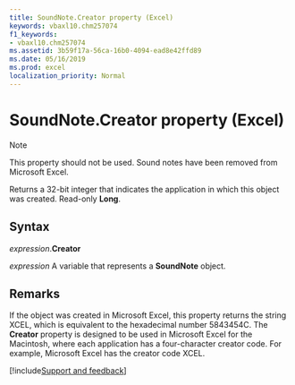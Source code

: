 ```yaml
---
title: SoundNote.Creator property (Excel)
keywords: vbaxl10.chm257074
f1_keywords:
- vbaxl10.chm257074
ms.assetid: 3b59f17a-56ca-16b0-4094-ead8e42ffd89
ms.date: 05/16/2019
ms.prod: excel
localization_priority: Normal
---
```



# SoundNote.Creator property (Excel)

> [!NOTE] 
> This property should not be used. Sound notes have been removed from Microsoft Excel.

Returns a 32-bit integer that indicates the application in which this object was created. Read-only **Long**.


## Syntax

_expression_.**Creator**

_expression_ A variable that represents a **SoundNote** object.


## Remarks

If the object was created in Microsoft Excel, this property returns the string XCEL, which is equivalent to the hexadecimal number 5843454C. The **Creator** property is designed to be used in Microsoft Excel for the Macintosh, where each application has a four-character creator code. For example, Microsoft Excel has the creator code XCEL.



[!include[Support and feedback](~/includes/feedback-boilerplate.md)]
